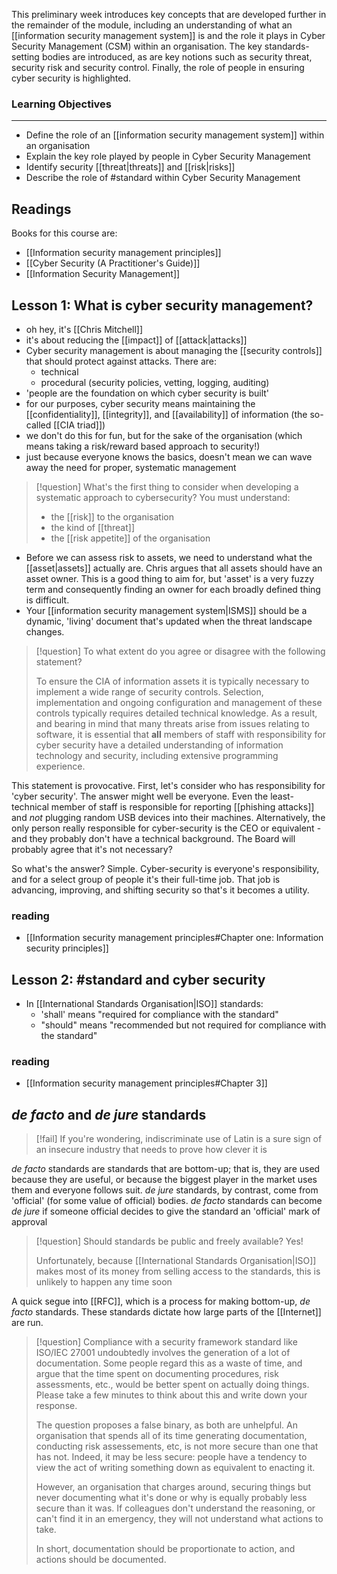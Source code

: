 This preliminary week introduces key concepts that are developed further in the remainder of the module, including an understanding of what an [[information security management system]] is and the role it plays in Cyber Security Management (CSM) within an organisation. The key standards-setting bodies are introduced, as are key notions such as security threat, security risk and security control. Finally, the role of people in ensuring cyber security is highlighted.

### Learning Objectives

---

-   Define the role of an [[information security management system]] within an organisation
-   Explain the key role played by people in Cyber Security Management
-   Identify security [[threat|threats]] and [[risk|risks]]
-   Describe the role of #standard within Cyber Security Management

## Readings
Books for this course are:
- [[Information security management principles]]
- [[Cyber Security (A Practitioner's Guide)]]
- [[Information Security Management]]

## Lesson 1: What is cyber security management?
- oh hey, it's [[Chris Mitchell]]
- it's about reducing the [[impact]] of [[attack|attacks]]
- Cyber security management is about managing the [[security controls]] that should protect against attacks. There are:
	- technical
	- procedural (security policies, vetting, logging, auditing)
- 'people are the foundation on which cyber security is built' 
- for our purposes, cyber security means maintaining the [[confidentiality]], [[integrity]], and [[availability]] of information (the so-called [[CIA triad]])
- we don't do this for fun, but for the sake of the organisation (which means taking a risk/reward based approach to security!)
- just because everyone knows the basics, doesn't mean we can wave away the need for proper, systematic management

>[!question] What's the first thing to consider when developing a systematic approach to cybersecurity?
>You must understand:
>- the [[risk]] to the organisation
>- the kind of [[threat]]
>- the [[risk appetite]] of the organisation

- Before we can assess risk to assets, we need to understand what the [[asset|assets]] actually are. Chris argues that all assets should have an asset owner. This is a good thing to aim for, but 'asset' is a very fuzzy term and consequently finding an owner for each broadly defined thing is difficult.
- Your [[information security management system|ISMS]] should be a dynamic, 'living' document that's updated when the threat landscape changes.
>[!question] To what extent do you agree or disagree with the following statement?
>
>To ensure the CIA of information assets it is typically necessary to implement a wide range of security controls. Selection, implementation and ongoing configuration and management of these controls typically requires detailed technical knowledge. As a result, and bearing in mind that many threats arise from issues relating to software, it is essential that **all** members of staff with responsibility for cyber security have a detailed understanding of information technology and security, including extensive programming experience.

This statement is provocative. First, let's consider who has responsibility for 'cyber security'. The answer might well be everyone. Even the least-technical member of staff is responsible for reporting [[phishing attacks]] and _not_ plugging random USB devices into their machines. Alternatively, the only person really responsible for cyber-security is the CEO or equivalent - and they probably don't have a technical background. The Board will probably agree that it's not necessary?

So what's the answer? Simple. Cyber-security is everyone's responsibility, and for a select group of people it's their full-time job. That job is advancing, improving, and shifting security so that's it becomes a utility.

### reading
- [[Information security management principles#Chapter one: Information security principles]] 

## Lesson 2: #standard and cyber security
- In [[International Standards Organisation|ISO]] standards:
	- 'shall' means "required for compliance with the standard"
	- "should" means "recommended but not required for compliance with the standard"

### reading
- [[Information security management principles#Chapter 3]]

## *de facto* and *de jure* standards
>[!fail] If you're wondering, indiscriminate use of Latin is a sure sign of an insecure industry that needs to prove how clever it is

*de facto* standards are standards that are bottom-up; that is, they are used because they are useful, or because the biggest player in the market uses them and everyone follows suit. *de jure* standards, by contrast, come from 'official' (for some value of official) bodies. *de facto* standards can become *de jure* if someone official decides to give the standard an 'official' mark of approval

>[!question] Should standards be public and freely available?
>Yes!
>
>Unfortunately, because [[International Standards Organisation|ISO]] makes most of its money from selling access to the standards, this is unlikely to happen any time soon

A quick segue into [[RFC]], which is a process for making bottom-up, *de facto* standards. These standards dictate how large parts of the [[Internet]] are run.

>[!question] Compliance with a security framework standard like ISO/IEC 27001 undoubtedly involves the generation of a lot of documentation. Some people regard this as a waste of time, and argue that the time spent on documenting procedures, risk assessments, etc., would be better spent on actually doing things. Please take a few minutes to think about this and write down your response.
>
>The question proposes a false binary, as both are unhelpful. An organisation that spends all of its time generating documentation, conducting risk assessements, etc, is not more secure than one that has not. Indeed, it may be less secure: people have a tendency to view the act of writing something down as equivalent to enacting it. 
>
>However, an organisation that charges around, securing things but never documenting what it's done or why is equally probably less secure than it was. If colleagues don't understand the reasoning, or can't find it in an emergency, they will not understand what actions to take. 
>
>In short, documentation should be proportionate to action, and actions should be documented.